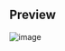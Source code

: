 ## Preview
![image](https://github.com/user-attachments/assets/0682d754-7f77-43f1-98a4-a19cf00ba975)

